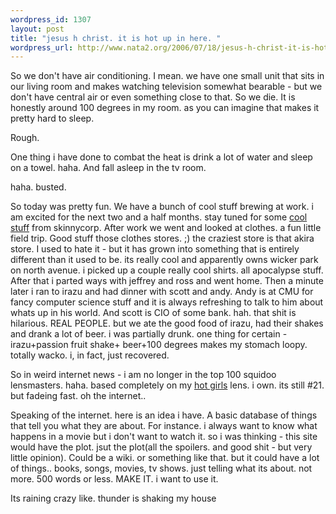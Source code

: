 ```yaml
--- 
wordpress_id: 1307
layout: post
title: "jesus h christ. it is hot up in here. "
wordpress_url: http://www.nata2.org/2006/07/18/jesus-h-christ-it-is-hot-up-in-here/
---
```

So we don't have air conditioning. I mean. we have one small unit that sits in our living room and makes watching television somewhat bearable - but we don't have central air or even something close to that. So we die. It is honestly around 100 degrees in my room. as you can imagine that makes it pretty hard to sleep.

Rough.

One thing i have done to combat the heat is drink a lot of water and sleep on a towel. haha. And fall asleep in the tv room.

haha. busted.

So today was pretty fun. We have a bunch of cool stuff brewing at work. i am excited for the next two and a half months. stay tuned for some <a href="http://www.nakedandangry.com">cool</a> <a href="http://www.needshelp.org">stuff</a> from skinnycorp. After work we went and looked at clothes. a fun little field trip. Good stuff those clothes stores. ;) the craziest store is that akira store. I used to hate it - but it has grown into something that is entirely different than it used to be. its really cool and apparently owns wicker park on north avenue. i picked up a couple really cool shirts. all apocalypse stuff. After that i parted ways with jeffrey and ross and went home. Then a minute later i ran to irazu and had dinner with scott and andy. Andy is at CMU for fancy computer science stuff and it is always refreshing to talk to him about whats up in his world. And scott is CIO of some bank. hah. that shit is hilarious. REAL PEOPLE. but we ate the good food of irazu, had their shakes and drank a lot of beer. i was partially drunk. one thing for certain - irazu+passion fruit shake+ beer+100 degrees makes my stomach loopy. totally wacko. i, in fact, just recovered.

So in weird internet news - i am no longer in the top 100 squidoo lensmasters. haha. based completely on my <a href="http://www.squidoo.com/hotgirls/">hot girls</a> lens. i own. its still #21.  but fadeing fast. oh the internet..

Speaking of the internet. here is an idea i have. A basic database of things that tell you what they are about. For instance. i always want to know what happens in a movie but i don't want to watch it. so i was thinking - this site would have the plot. jsut the plot(all the spoilers. and good shit - but very little opinion). Could be a wiki. or something like that. but it could have a lot of things.. books, songs, movies, tv shows. just telling what its about. not more. 500 words or less. MAKE IT. i want to use it.

Its raining crazy like. thunder is shaking my house
